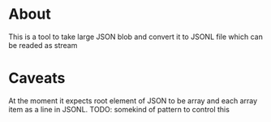 # About

This is a tool to take large JSON blob and convert it to JSONL file which can be readed as stream

# Caveats

At the moment it expects root element of JSON to be array and each array item as a line in JSONL. TODO: somekind of pattern to control this
